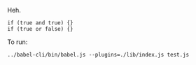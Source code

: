 Heh.

```
if (true and true) {}
if (true or false) {}
```

To run:
```
../babel-cli/bin/babel.js --plugins=./lib/index.js test.js
```

